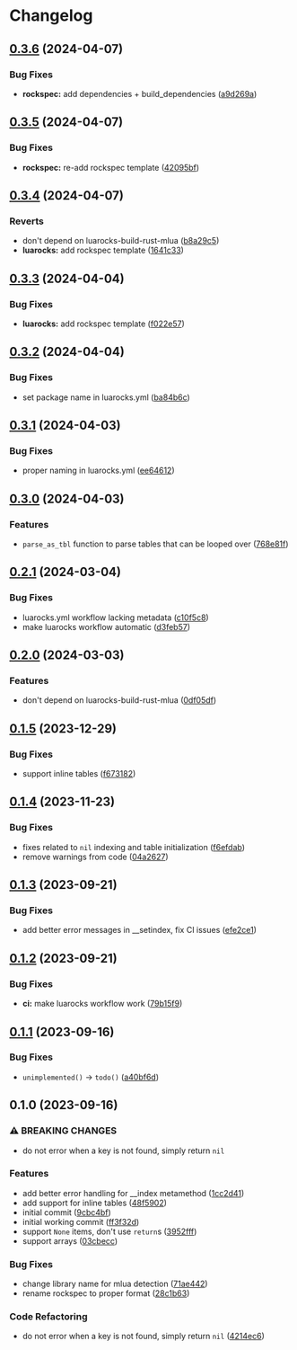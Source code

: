 # Changelog

## [0.3.6](https://github.com/vhyrro/toml-edit.lua/compare/v0.3.5...v0.3.6) (2024-04-07)


### Bug Fixes

* **rockspec:** add dependencies + build_dependencies ([a9d269a](https://github.com/vhyrro/toml-edit.lua/commit/a9d269ad34b07a610fa046f00c2a552a66473263))

## [0.3.5](https://github.com/vhyrro/toml-edit.lua/compare/v0.3.4...v0.3.5) (2024-04-07)


### Bug Fixes

* **rockspec:** re-add rockspec template ([42095bf](https://github.com/vhyrro/toml-edit.lua/commit/42095bf5221a145d09028862791327312ec76723))

## [0.3.4](https://github.com/vhyrro/toml-edit.lua/compare/v0.3.3...v0.3.4) (2024-04-07)


### Reverts

* don't depend on luarocks-build-rust-mlua ([b8a29c5](https://github.com/vhyrro/toml-edit.lua/commit/b8a29c53d83fc6e4622caa5cdd4e9ada86fe3cbc))
* **luarocks:** add rockspec template ([1641c33](https://github.com/vhyrro/toml-edit.lua/commit/1641c338b5c3522d447880c38ec9606da58fb3f7))

## [0.3.3](https://github.com/vhyrro/toml-edit.lua/compare/v0.3.2...v0.3.3) (2024-04-04)


### Bug Fixes

* **luarocks:** add rockspec template ([f022e57](https://github.com/vhyrro/toml-edit.lua/commit/f022e57c308876231cc8db1a812171b521ea813f))

## [0.3.2](https://github.com/vhyrro/toml-edit.lua/compare/v0.3.1...v0.3.2) (2024-04-04)


### Bug Fixes

* set package name in luarocks.yml ([ba84b6c](https://github.com/vhyrro/toml-edit.lua/commit/ba84b6c7b976d0dedcc4c7f338091320cea7a28e))

## [0.3.1](https://github.com/vhyrro/toml-edit.lua/compare/v0.3.0...v0.3.1) (2024-04-03)


### Bug Fixes

* proper naming in luarocks.yml ([ee64612](https://github.com/vhyrro/toml-edit.lua/commit/ee64612607dd4b4ebd1f65d6e37fbdf07e8e70bc))

## [0.3.0](https://github.com/vhyrro/toml-edit.lua/compare/v0.2.1...v0.3.0) (2024-04-03)


### Features

* `parse_as_tbl` function to parse tables that can be looped over ([768e81f](https://github.com/vhyrro/toml-edit.lua/commit/768e81f746d1f59c4c178dd1223df22b6602dcf4))

## [0.2.1](https://github.com/vhyrro/toml-edit.lua/compare/v0.2.0...v0.2.1) (2024-03-04)


### Bug Fixes

* luarocks.yml workflow lacking metadata ([c10f5c8](https://github.com/vhyrro/toml-edit.lua/commit/c10f5c89ecb9b6b75511cf90c7c20181f01a3a00))
* make luarocks workflow automatic ([d3feb57](https://github.com/vhyrro/toml-edit.lua/commit/d3feb57fa12c0e76aa1ba49fe8541d5b9130faf2))

## [0.2.0](https://github.com/vhyrro/toml-edit.lua/compare/v0.1.5...v0.2.0) (2024-03-03)


### Features

* don't depend on luarocks-build-rust-mlua ([0df05df](https://github.com/vhyrro/toml-edit.lua/commit/0df05df3ee337df006f6f040db81ed1cf49ceee6))

## [0.1.5](https://github.com/vhyrro/toml-edit.lua/compare/v0.1.4...v0.1.5) (2023-12-29)


### Bug Fixes

* support inline tables ([f673182](https://github.com/vhyrro/toml-edit.lua/commit/f6731821282dbead2425215a82f3adec42fa71ac))

## [0.1.4](https://github.com/vhyrro/toml-edit.lua/compare/v0.1.3...v0.1.4) (2023-11-23)


### Bug Fixes

* fixes related to `nil` indexing and table initialization ([f6efdab](https://github.com/vhyrro/toml-edit.lua/commit/f6efdab4ca6fab276f172060971781dc42a94f2d))
* remove warnings from code ([04a2627](https://github.com/vhyrro/toml-edit.lua/commit/04a262731a7e8676bcb0bc6a5ff4156dffe6a571))

## [0.1.3](https://github.com/vhyrro/toml-edit.lua/compare/v0.1.2...v0.1.3) (2023-09-21)


### Bug Fixes

* add better error messages in __setindex, fix CI issues ([efe2ce1](https://github.com/vhyrro/toml-edit.lua/commit/efe2ce154dd4ed35e00a15a8e2cf0edd7406642b))

## [0.1.2](https://github.com/vhyrro/toml-edit.lua/compare/v0.1.1...v0.1.2) (2023-09-21)


### Bug Fixes

* **ci:** make luarocks workflow work ([79b15f9](https://github.com/vhyrro/toml-edit.lua/commit/79b15f95da7467e57004ef02fe6b62158dbbc690))

## [0.1.1](https://github.com/vhyrro/toml-edit.lua/compare/v0.1.0...v0.1.1) (2023-09-16)


### Bug Fixes

* `unimplemented()` -&gt; `todo()` ([a40bf6d](https://github.com/vhyrro/toml-edit.lua/commit/a40bf6de4d57a017f620fd6c163227dacc75b4c6))

## 0.1.0 (2023-09-16)


### ⚠ BREAKING CHANGES

* do not error when a key is not found, simply return `nil`

### Features

* add better error handling for __index metamethod ([1cc2d41](https://github.com/vhyrro/toml-edit.lua/commit/1cc2d4198d9ee9ccd7b8c8f2d9b3171b76a483d6))
* add support for inline tables ([48f5902](https://github.com/vhyrro/toml-edit.lua/commit/48f5902a1a206b89b5af2b018e4aee7609589320))
* initial commit ([9cbc4bf](https://github.com/vhyrro/toml-edit.lua/commit/9cbc4bf6900c1e963e64c6500111b2e792132884))
* initial working commit ([ff3f32d](https://github.com/vhyrro/toml-edit.lua/commit/ff3f32d697782ba2d71522275887c49a348af0dc))
* support `None` items, don't use `return`s ([3952fff](https://github.com/vhyrro/toml-edit.lua/commit/3952fffdb7b5a40f5640deee2cb4e2c84d244fb4))
* support arrays ([03cbecc](https://github.com/vhyrro/toml-edit.lua/commit/03cbecce7274dc0026e6a7a3cdb743f1a1f195fa))


### Bug Fixes

* change library name for mlua detection ([71ae442](https://github.com/vhyrro/toml-edit.lua/commit/71ae44241b7c51750ce70080270bad71c8d63577))
* rename rockspec to proper format ([28c1b63](https://github.com/vhyrro/toml-edit.lua/commit/28c1b638ab8507e0af9955fe31d2a7cd7511828e))


### Code Refactoring

* do not error when a key is not found, simply return `nil` ([4214ec6](https://github.com/vhyrro/toml-edit.lua/commit/4214ec610a28660c01340a008f8217fa423cc880))
